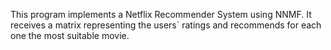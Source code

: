 This program implements a Netflix Recommender System using NNMF. It receives a matrix representing the users` ratings and recommends for each one the most suitable movie.
